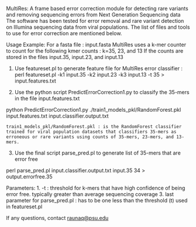 MultiRes: A frame based error correction module for detecting rare variants and removing sequencing errors from Next Generation Sequencing data
The software has been tested for error removal and rare variant detection on Illumina sequencing data from viral populations. The list of files and tools to use for error correction are mentioned below. 


Usage Example: 
For a fasta file : input.fasta
MultiRes uses a k-mer counter to count for the following kmer counts : k=35, 23, and 13
If the counts are stored in the files input.35, input.23, and input.13
1. Use featureset.pl to generate feature file for MultiRes error classifier :
perl featureset.pl -k1 input.35 -k2 input.23 -k3 input.13 -t 35 > input.features.txt 

2. Use the python script PredictErrorCorrection1.py to classify the 35-mers in the file input.features.txt 

python PredictErrorCorrection1.py ./train1_models_pkl/RandomForest.pkl input.features.txt input.classifier.output.txt

	train1_models_pkl/RandomForest.pkl : is the RandomForest classifier trained for viral population datasets that classifiers 35-mers as erroneous or rare variants using counts of 35-mers, 23-mers, and 13-mers. 

3. Use the final script parse_pred.pl to generate list of 35-mers that are error free

perl parse_pred.pl input.classifier.output.txt input.35 34 > output.errorfree.35 


Parameters:
	1. -t : threshold for k-mers that have high confidence of being error free. typically greater than average sequencing coverage
	3. last parameter for parse_pred.pl : has to be one less than the threshold (t) used in featureset.pl 


If any questions, contact raunaq@psu.edu
